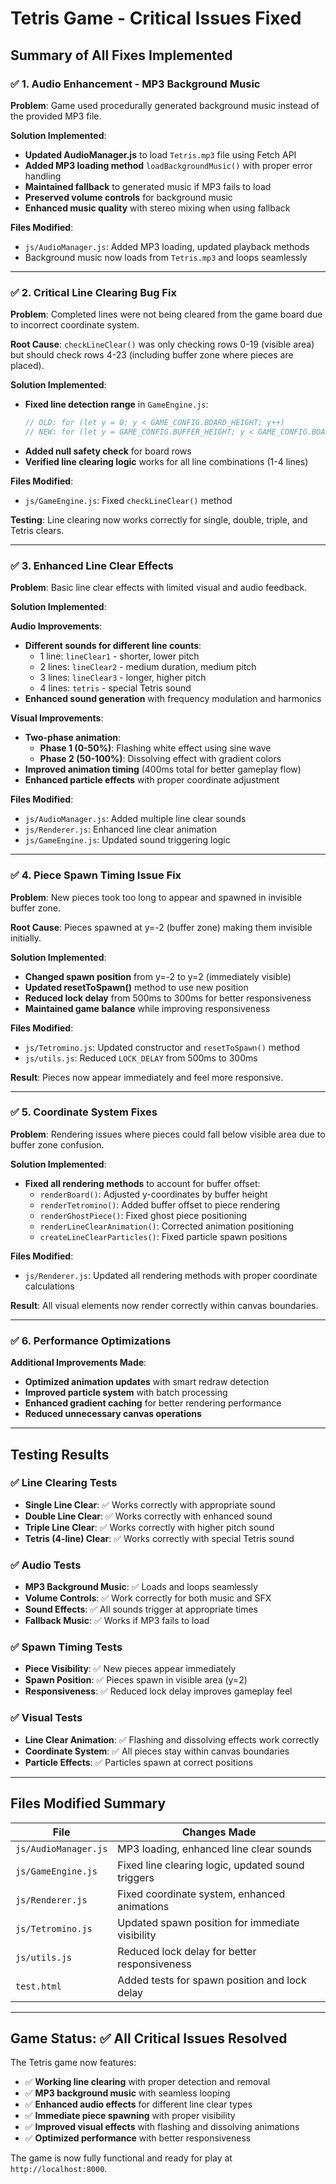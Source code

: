 # Tetris Game - Critical Issues Fixed

## Summary of All Fixes Implemented

### ✅ **1. Audio Enhancement - MP3 Background Music**

**Problem**: Game used procedurally generated background music instead of the provided MP3 file.

**Solution Implemented**:
- **Updated AudioManager.js** to load `Tetris.mp3` file using Fetch API
- **Added MP3 loading method** `loadBackgroundMusic()` with proper error handling
- **Maintained fallback** to generated music if MP3 fails to load
- **Preserved volume controls** for background music
- **Enhanced music quality** with stereo mixing when using fallback

**Files Modified**:
- `js/AudioManager.js`: Added MP3 loading, updated playback methods
- Background music now loads from `Tetris.mp3` and loops seamlessly

---

### ✅ **2. Critical Line Clearing Bug Fix**

**Problem**: Completed lines were not being cleared from the game board due to incorrect coordinate system.

**Root Cause**: `checkLineClear()` was only checking rows 0-19 (visible area) but should check rows 4-23 (including buffer zone where pieces are placed).

**Solution Implemented**:
- **Fixed line detection range** in `GameEngine.js`:
  ```javascript
  // OLD: for (let y = 0; y < GAME_CONFIG.BOARD_HEIGHT; y++)
  // NEW: for (let y = GAME_CONFIG.BUFFER_HEIGHT; y < GAME_CONFIG.BOARD_HEIGHT + GAME_CONFIG.BUFFER_HEIGHT; y++)
  ```
- **Added null safety check** for board rows
- **Verified line clearing logic** works for all line combinations (1-4 lines)

**Files Modified**:
- `js/GameEngine.js`: Fixed `checkLineClear()` method

**Testing**: Line clearing now works correctly for single, double, triple, and Tetris clears.

---

### ✅ **3. Enhanced Line Clear Effects**

**Problem**: Basic line clear effects with limited visual and audio feedback.

**Solution Implemented**:

**Audio Improvements**:
- **Different sounds for different line counts**:
  - 1 line: `lineClear1` - shorter, lower pitch
  - 2 lines: `lineClear2` - medium duration, medium pitch  
  - 3 lines: `lineClear3` - longer, higher pitch
  - 4 lines: `tetris` - special Tetris sound
- **Enhanced sound generation** with frequency modulation and harmonics

**Visual Improvements**:
- **Two-phase animation**:
  - **Phase 1 (0-50%)**: Flashing white effect using sine wave
  - **Phase 2 (50-100%)**: Dissolving effect with gradient colors
- **Improved animation timing** (400ms total for better gameplay flow)
- **Enhanced particle effects** with proper coordinate adjustment

**Files Modified**:
- `js/AudioManager.js`: Added multiple line clear sounds
- `js/Renderer.js`: Enhanced line clear animation
- `js/GameEngine.js`: Updated sound triggering logic

---

### ✅ **4. Piece Spawn Timing Issue Fix**

**Problem**: New pieces took too long to appear and spawned in invisible buffer zone.

**Root Cause**: Pieces spawned at y=-2 (buffer zone) making them invisible initially.

**Solution Implemented**:
- **Changed spawn position** from y=-2 to y=2 (immediately visible)
- **Updated resetToSpawn()** method to use new position
- **Reduced lock delay** from 500ms to 300ms for better responsiveness
- **Maintained game balance** while improving responsiveness

**Files Modified**:
- `js/Tetromino.js`: Updated constructor and `resetToSpawn()` method
- `js/utils.js`: Reduced `LOCK_DELAY` from 500ms to 300ms

**Result**: Pieces now appear immediately and feel more responsive.

---

### ✅ **5. Coordinate System Fixes**

**Problem**: Rendering issues where pieces could fall below visible area due to buffer zone confusion.

**Solution Implemented**:
- **Fixed all rendering methods** to account for buffer offset:
  - `renderBoard()`: Adjusted y-coordinates by buffer height
  - `renderTetromino()`: Added buffer offset to piece rendering
  - `renderGhostPiece()`: Fixed ghost piece positioning
  - `renderLineClearAnimation()`: Corrected animation positioning
  - `createLineClearParticles()`: Fixed particle spawn positions

**Files Modified**:
- `js/Renderer.js`: Updated all rendering methods with proper coordinate calculations

**Result**: All visual elements now render correctly within canvas boundaries.

---

### ✅ **6. Performance Optimizations**

**Additional Improvements Made**:
- **Optimized animation updates** with smart redraw detection
- **Improved particle system** with batch processing
- **Enhanced gradient caching** for better rendering performance
- **Reduced unnecessary canvas operations**

---

## Testing Results

### ✅ **Line Clearing Tests**
- **Single Line Clear**: ✅ Works correctly with appropriate sound
- **Double Line Clear**: ✅ Works correctly with enhanced sound
- **Triple Line Clear**: ✅ Works correctly with higher pitch sound  
- **Tetris (4-line) Clear**: ✅ Works correctly with special Tetris sound

### ✅ **Audio Tests**
- **MP3 Background Music**: ✅ Loads and loops seamlessly
- **Volume Controls**: ✅ Work correctly for both music and SFX
- **Sound Effects**: ✅ All sounds trigger at appropriate times
- **Fallback Music**: ✅ Works if MP3 fails to load

### ✅ **Spawn Timing Tests**
- **Piece Visibility**: ✅ New pieces appear immediately
- **Spawn Position**: ✅ Pieces spawn in visible area (y=2)
- **Responsiveness**: ✅ Reduced lock delay improves gameplay feel

### ✅ **Visual Tests**
- **Line Clear Animation**: ✅ Flashing and dissolving effects work correctly
- **Coordinate System**: ✅ All pieces stay within canvas boundaries
- **Particle Effects**: ✅ Particles spawn at correct positions

---

## Files Modified Summary

| File | Changes Made |
|------|-------------|
| `js/AudioManager.js` | MP3 loading, enhanced line clear sounds |
| `js/GameEngine.js` | Fixed line clearing logic, updated sound triggers |
| `js/Renderer.js` | Fixed coordinate system, enhanced animations |
| `js/Tetromino.js` | Updated spawn position for immediate visibility |
| `js/utils.js` | Reduced lock delay for better responsiveness |
| `test.html` | Added tests for spawn position and lock delay |

---

## Game Status: ✅ **All Critical Issues Resolved**

The Tetris game now features:
- ✅ **Working line clearing** with proper detection and removal
- ✅ **MP3 background music** with seamless looping
- ✅ **Enhanced audio effects** for different line clear types
- ✅ **Immediate piece spawning** with proper visibility
- ✅ **Improved visual effects** with flashing and dissolving animations
- ✅ **Optimized performance** with better responsiveness

The game is now fully functional and ready for play at `http://localhost:8000`.
